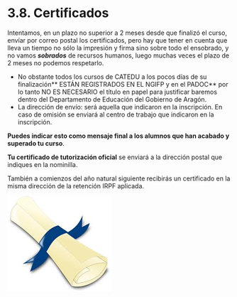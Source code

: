 # 3.8. Certificados

Intentamos, en un plazo no superior a 2 meses desde que finalizó el curso, envíar por correo postal los certificados, pero hay que tener en cuenta que lleva un tiempo no sólo la impresión y firma sino sobre todo el ensobrado, y no vamos _**sobrados**_ de recursos humanos, luego muchas veces el plazo de 2 meses no podemos respetarlo.

* No obstante todos los cursos de CATEDU a los pocos días de su finalización** ESTÁN REGISTRADOS EN EL NGIFP y en el PADOC** por lo tanto NO ES NECESARIO el título en papel para justificar baremos dentro del Departamento de Educación del Gobierno de Aragón.
* La dirección de envío:  será aquella que indicaron en la inscripción. En caso de omisión se enviará al centro de trabajo que indicaron en la inscripción.

**Puedes indicar esto como mensaje final a los alumnos que han acabado y superado tu curso**.

**Tu certificado de tutorización oficial** se enviará a la dirección postal que indiques en la nominilla.

También a comienzos del año natural siguiente recibirás un certificado en la misma dirección de la retención IRPF aplicada.

![](img/descarga.jpg)

